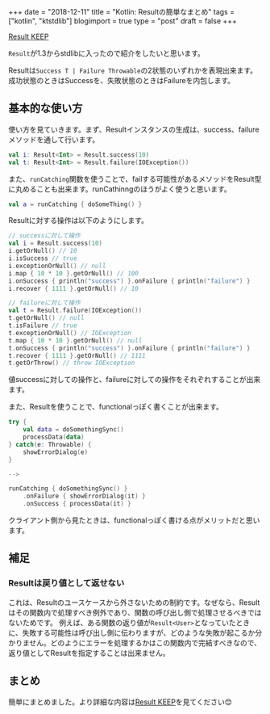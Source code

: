 +++
date = "2018-12-11"
title = "Kotlin: Resultの簡単なまとめ"
tags = ["kotlin", "ktstdlib"]
blogimport = true
type = "post"
draft = false
+++

[Result KEEP](https://github.com/Kotlin/KEEP/blob/master/proposals/stdlib/result.md)

`Result`が1.3からstdlibに入ったので紹介をしたいと思います。

Resultは`Success T | Failure Throwable`の2状態のいずれかを表現出来ます。成功状態のときはSuccessを、失敗状態のときはFailureを内包します。

## 基本的な使い方

使い方を見ていきます。まず、Resultインスタンスの生成は、success、failureメソッドを通して行います。

```kotlin
val i: Result<Int> = Result.success(10)
val t: Result<Int> = Result.failure(IOException())
```

また、`runCatching`関数を使うことで、failする可能性があるメソッドをResult型に丸めることも出来ます。runCathinngのほうがよく使うと思います。

```kotlin
val a = runCatching { doSomeThing() }
```

Resultに対する操作は以下のようにします。

```kotlin
// successに対して操作
val i = Result.success(10)
i.getOrNull() // 10
i.isSuccess // true
i.exceptionOrNull() // null
i.map { 10 * 10 }.getOrNull() // 100
i.onSuccess { println("success") }.onFailure { println("failure") }
i.recover { 1111 }.getOrNull() // 10

// failureに対して操作
val t = Result.failure(IOException())
t.getOrNull() // null
t.isFailure // true
t.exceptionOrNull() // IOException
t.map { 10 * 10 }.getOrNull() // null
t.onSuccess { println("success") }.onFailure { println("failure") }
t.recover { 1111 }.getOrNull() // 1111
t.getOrThrow() // throw IOException
```

値successに対しての操作と、failureに対しての操作をそれぞれすることが出来ます。

また、Resultを使うことで、functionalっぽく書くことが出来ます。

```kotlin
try {
    val data = doSomethingSync()
    processData(data)
} catch(e: Throwable) {
    showErrorDialog(e)
}

-->

runCatching { doSomethingSync() }
    .onFailure { showErrorDialog(it) }
    .onSuccess { processData(it) }
```

クライアント側から見たときは、functionalっぽく書ける点がメリットだと思います。

## 補足

### Resultは戻り値として返せない

これは、Resultのユースケースから外さないための制約です。なぜなら、Resultはその関数内で処理すべき例外であり、関数の呼び出し側で処理させるべきではないためです。
例えば、ある関数の返り値が`Result<User>`となっていたときに、失敗する可能性は呼び出し側に伝わりますが、どのような失敗が起こるか分かりません。どのようにエラーを処理するかはこの関数内で完結すべきなので、返り値としてResultを指定することは出来ません。

## まとめ

簡単にまとめました。より詳細な内容は[Result KEEP](https://github.com/Kotlin/KEEP/blob/master/proposals/stdlib/result.md)を見てください😊
